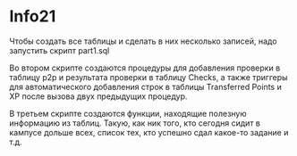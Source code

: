 # Info21
Чтобы создать все таблицы и сделать в них несколько записей, надо запустить скрипт part1.sql

Во втором скрипте создаются процедуры для добавления проверки в таблицу p2p и результата проверки в таблицу Checks, а также триггеры для
автоматического добавления строк в таблицы Transferred Points и XP после вызова двух предыдущих процедур.

В третьем скрипте создаются функции, находящие полезную информацию из таблиц. Такую, как ник того, кто сегодня сидит в кампусе дольше всех,
список тех, кто успешно сдал какое-то задание и т.д.
